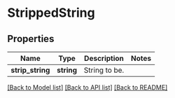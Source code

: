 # StrippedString

## Properties
Name | Type | Description | Notes
------------ | ------------- | ------------- | -------------
**strip_string** | **string** | String to be. | 

[[Back to Model list]](../README.md#documentation-for-models) [[Back to API list]](../README.md#documentation-for-api-endpoints) [[Back to README]](../README.md)



